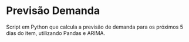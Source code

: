 # Previsão Demanda
 
Script em Python que calcula a previsão de demanda para os próximos 5 dias do item, utilizando Pandas e ARIMA.